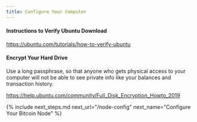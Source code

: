 ```yaml
---
title: Configure Your Computer
---
```


#### Instructions to Verify Ubuntu Download
<https://ubuntu.com/tutorials/how-to-verify-ubuntu>

#### Encrypt Your Hard Drive
Use a long passphrase, so that anyone who gets physical access to your computer will not be able to see private info like your balances and transaction history.

<https://help.ubuntu.com/community/Full_Disk_Encryption_Howto_2019>


{% include next_steps.md next_url="/node-config" next_name="Configure Your Bitcoin Node" %}
